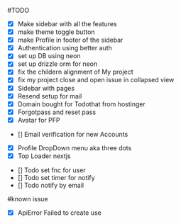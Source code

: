 #TODO 

- [x] Make sidebar with all the features
- [x] make theme toggle button
- [x] make Profile in footer of the sidebar
- [x] Authentication using better auth
- [x] set up DB using neon
- [x] set up drizzle orm for neon
- [x] fix the childern alignment of My project
- [x] fix my project close and open issue in collapsed view
- [x] Sidebar with pages
- [x] Resend setup for mail
- [x] Domain bought for Todothat from hostinger
- [x] Forgotpass and reset pass 
- [x] Avatar for PFP
- [] Email verification for new Accounts
- [x] Profile DropDown menu aka three dots
- [x] Top Loader nextjs
- [] Todo set fnc for user 
- [] Todo set timer for notify
- [] Todo notify by email


#known issue
- [x] ApiError Failed to create use
